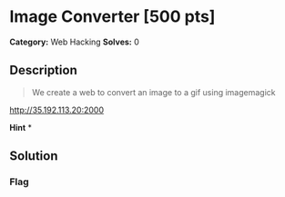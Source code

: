 # Image Converter [500 pts]

**Category:** Web Hacking
**Solves:** 0

## Description
>We create a web to convert an image to a gif using imagemagick

http://35.192.113.20:2000

**Hint**
* 

## Solution

### Flag

